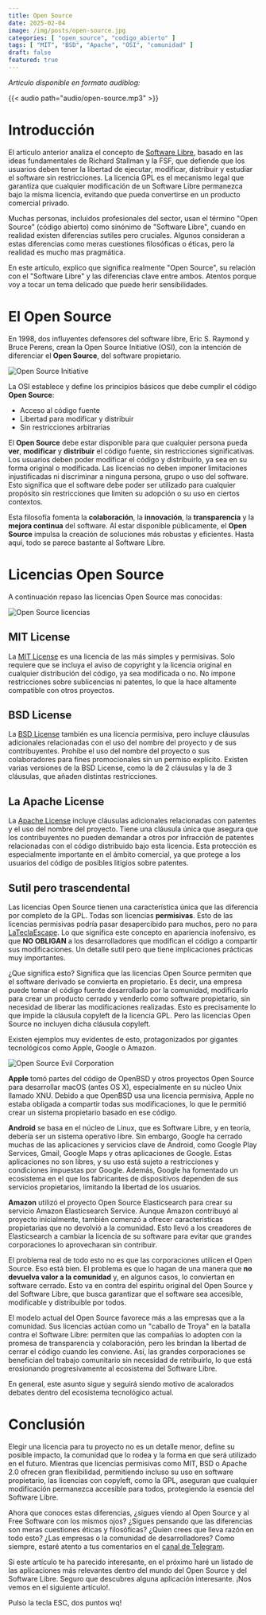 ```yaml
---
title: Open Source
date: 2025-02-04
image: /img/posts/open-source.jpg
categories: [ "open_source", "codigo_abierto" ]
tags: [ "MIT", "BSD", "Apache", "OSI", "comunidad" ]
draft: false
featured: true
---
```


*Articulo disponible en formato audiblog:*

{{< audio path="audio/open-source.mp3" >}}

# Introducción

El articulo anterior analiza el concepto de [Software Libre](/post/2025/software-libre), basado en las ideas fundamentales de Richard Stallman y la FSF, que defiende que los usuarios deben tener la libertad de ejecutar, modificar, distribuir y estudiar el software sin restricciones. La licencia GPL es el mecanismo legal que garantiza que cualquier modificación de un Software Libre permanezca bajo la misma licencia, evitando que pueda convertirse en un producto comercial privado.

Muchas personas, incluidos profesionales del sector, usan el término "Open Source" (código abierto) como sinónimo de "Software Libre", cuando en realidad existen diferencias sutiles pero cruciales. Algunos consideran a estas diferencias como meras cuestiones filosóficas o éticas, pero la realidad es mucho mas pragmática.

En este artículo, explico que significa realmente "Open Source", su relación con el "Software Libre" y las diferencias clave entre ambos. Atentos porque voy a tocar un tema delicado que puede herir sensibilidades.

# El Open Source

En 1998, dos influyentes defensores del software libre, Eric S. Raymond y Bruce Perens, crean la Open Source Initiative (OSI), con la intención de diferenciar el **Open Source**, del software propietario.

![Open Source Initiative](/img/open-source-osi.webp)

La OSI establece y define los principios básicos que debe cumplir el código **Open Source**:

- Acceso al código fuente
- Libertad para modificar y distribuir
- Sin restricciones arbitrarias

El **Open Source** debe estar disponible para que cualquier persona pueda **ver**, **modificar** y **distribuir** el código fuente, sin restricciones significativas. Los usuarios deben poder modificar el código y distribuirlo, ya sea en su forma original o modificada. Las licencias no deben imponer limitaciones injustificadas ni discriminar a ninguna persona, grupo o uso del software. Esto significa que el software debe poder ser utilizado para cualquier propósito sin restricciones que limiten su adopción o su uso en ciertos contextos.

Esta filosofía fomenta la **colaboración**, la **innovación**, la **transparencia** y la **mejora continua** del software. Al estar disponible públicamente, el **Open Source** impulsa la creación de soluciones más robustas y eficientes. Hasta aquí, todo se parece bastante al Software Libre.

# Licencias Open Source

A continuación repaso las licencias Open Source mas conocidas:

![Open Source licencias](/img/open-source-licences.webp)

## MIT License

La [MIT License](https://opensource.org/license/mit) es una licencia de las más simples y permisivas. Solo requiere que se incluya el aviso de copyright y la licencia original en cualquier distribución del código, ya sea modificada o no. No impone restricciones sobre sublicencias ni patentes, lo que la hace altamente compatible con otros proyectos.

## BSD License

La [BSD License](https://opensource.org/license/bsd-3-clause) también es una licencia permisiva, pero incluye cláusulas adicionales relacionadas con el uso del nombre del proyecto y de sus contribuyentes. Prohíbe el uso del nombre del proyecto o sus colaboradores para fines promocionales sin un permiso explícito. Existen varias versiones de la BSD License, como la de 2 cláusulas y la de 3 cláusulas, que añaden distintas restricciones.

## La Apache License

La [Apache License](https://www.apache.org/licenses/LICENSE-2.0) incluye cláusulas adicionales relacionadas con patentes y el uso del nombre del proyecto. Tiene una cláusula única que asegura que los contribuyentes no pueden demandar a otros por infracción de patentes relacionadas con el código distribuido bajo esta licencia. Esta protección es especialmente importante en el ámbito comercial, ya que protege a los usuarios del código de posibles litigios sobre patentes.

## Sutil pero trascendental

Las licencias Open Source tienen una característica única que las diferencia por completo de la GPL. Todas son licencias **permisivas**. Esto de las licencias permisivas podría pasar desapercibido para muchos, pero no para [LaTeclaEscape](https://www.lateclaescape.com). Lo que significa este concepto en apariencia inofensivo, es que **NO OBLIGAN** a los desarrolladores que modifican el código a compartir sus modificaciones. Un detalle sutil pero que tiene implicaciones prácticas muy importantes.

¿Que significa esto? Significa que las licencias Open Source permiten que el software derivado se convierta en propietario. Es decir, una empresa puede tomar el código fuente desarrollado por la comunidad, modificarlo para crear un producto cerrado y venderlo como software propietario, sin necesidad de liberar las modificaciones realizadas. Esto es precisamente lo que impide la cláusula copyleft de la licencia GPL. Pero las licencias Open Source no incluyen dicha cláusula copyleft.

Existen ejemplos muy evidentes de esto, protagonizados por gigantes tecnológicos como Apple, Google o Amazon.

![Open Source Evil Corporation](/img/open-source-evil-corp.webp)

**Apple** tomó partes del código de OpenBSD y otros proyectos Open Source para desarrollar macOS (antes OS X), especialmente en su núcleo Unix llamado XNU. Debido a que OpenBSD usa una licencia permisiva, Apple no estaba obligada a compartir todas sus modificaciones, lo que le permitió crear un sistema propietario basado en ese código.

**Android** se basa en el núcleo de Linux, que es Software Libre, y en teoría, debería ser un sistema operativo libre. Sin embargo, Google ha cerrado muchas de las aplicaciones y servicios clave de Android, como Google Play Services, Gmail, Google Maps y otras aplicaciones de Google. Estas aplicaciones no son libres, y su uso está sujeto a restricciones y condiciones impuestas por Google. Además, Google ha fomentado un ecosistema en el que los fabricantes de dispositivos dependen de sus servicios propietarios, limitando la libertad de los usuarios.

**Amazon** utilizó el proyecto Open Source Elasticsearch para crear su servicio Amazon Elasticsearch Service. Aunque Amazon contribuyó al proyecto inicialmente, también comenzó a ofrecer características propietarias que no devolvió a la comunidad. Esto llevó a los creadores de Elasticsearch a cambiar la licencia de su software para evitar que grandes corporaciones lo aprovecharan sin contribuir.

El problema real de todo esto no es que las corporaciones utilicen el Open Source. Eso está bien. El problema es que lo hagan de una manera que **no devuelva valor a la comunidad** y, en algunos casos, lo conviertan en software cerrado. Esto va en contra del espíritu original del Open Source y del Software Libre, que busca garantizar que el software sea accesible, modificable y distribuible por todos.

El modelo actual del Open Source favorece más a las empresas que a la comunidad. Sus licencias actúan como un "caballo de Troya" en la batalla contra el Software Libre: permiten que las compañías lo adopten con la promesa de transparencia y colaboración, pero les brindan la libertad de cerrar el código cuando les conviene. Así, las grandes corporaciones se benefician del trabajo comunitario sin necesidad de retribuirlo, lo que está erosionando progresivamente al ecosistema del Software Libre.

En general, este asunto sigue y seguirá siendo motivo de acalorados debates dentro del ecosistema tecnológico actual.

# Conclusión

Elegir una licencia para tu proyecto no es un detalle menor, define su posible impacto, la comunidad que lo rodea y la forma en que será utilizado en el futuro. Mientras que licencias permisivas como MIT, BSD o Apache 2.0 ofrecen gran flexibilidad, permitiendo incluso su uso en software propietario, las licencias con copyleft, como la GPL, aseguran que cualquier modificación permanezca accesible para todos, protegiendo la esencia del Software Libre.

Ahora que conoces estas diferencias, ¿sigues viendo al Open Source y al Free Software con los mismos ojos? ¿Sigues pensando que las diferencias son meras cuestiones éticas y filosóficas? ¿Quien crees que lleva razón en todo esto? ¿Las empresas o la comunidad de desarrolladores? Como siempre, estaré atento a tus comentarios en el [canal de Telegram](https://t.me/lateclaescape).

Si este artículo te ha parecido interesante, en el próximo haré un listado de las aplicaciones más relevantes dentro del mundo del Open Source y del Software Libre. Seguro que descubres alguna aplicación interesante. ¡Nos vemos en el siguiente artículo!.

Pulso la tecla ESC, dos puntos wq!
